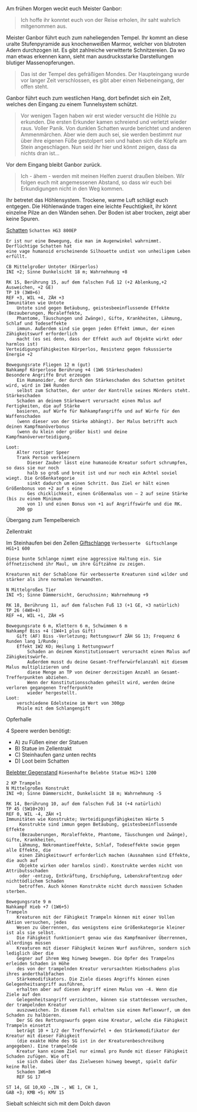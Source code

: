 Am frühen Morgen weckt euch Meister Ganbor:
> Ich hoffe ihr konntet euch von der Reise erholen, ihr saht wahrlich mitgenommen aus. 

Meister Ganbor führt euch zum naheliegenden Tempel. Ihr kommt an diese uralte 
Stufenpyramide aus knochenweißen Marmor, welcher von blutroten Adern durchzogen ist. 
Es gibt zahlreiche verwitterte Schnitzereien. Da wo man etwas erkennen kann, sieht
man ausdrucksstarke Darstellungen blutiger Massenopferungen.

> Das ist der Tempel des gefräßigen Mondes. Der Haupteingang wurde vor langer Zeit 
verschlossen, es gibt aber einen Nebeneingang, der offen steht.

Ganbor führt euch zum westlichen Hang, dort befindet sich ein Zelt, welches den
Eingang zu einem Tunnelsystem schützt. 

> Vor wenigen Tagen haben wir erst wieder versucht die Höhle zu erkunden. Die ersten 
Erkunder kamen schreiend und verletzt wieder raus. Voller Panik. Von dunklen Schatten 
wurde berichtet und anderen Ammenmärchen. Aber wie dem auch sei, sie werden bestimmt 
nur über ihre eigenen Füße gestolpert sein und haben sich die Köpfe am Stein angeschlagen. 
Nun seid ihr hier und könnt zeigen, dass da nichts dran ist...

Vor dem Eingang bleibt Ganbor zurück.

>Ich - ähem - werden mit meinen Helfen zuerst draußen bleiben. Wir folgen euch mit 
angemessenen Abstand, so dass wir euch bei Erkundigungen nicht in den Weg kommen.

Ihr betretet das Höhlensystem. Trockene, warme Luft schlägt euch entgegen. Die Höhlenwände
tragen eine leichte Feuchtigkeit, ihr könnt einzelne Pilze an den Wänden sehen. Der
Boden ist aber trocken, zeigt aber keine Spuren.


[Schatten](http://prd.5footstep.de/Monsterhandbuch/Schatten) `Schatten HG3 800EP`

    Er ist nur eine Bewegung, die man im Augenwinkel wahrnimmt. Derflüchtige Schatten hat 
    eine vage humanoid erscheinende Silhouette undist von unheiligem Leben erfüllt.

    CB Mittelgroßer Untoter (Körperlos)
    INI +2; Sinne Dunkelsicht 18 m; Wahrnehmung +8
    
    RK 15, Berührung 15, auf dem falschen Fuß 12 (+2 Ablenkung,+2 Ausweichen, +2 GE)
    TP 19 (3W8+6)
    REF +3, WIL +4, ZÄH +3
    Immunitäten wie Untote
        Untote sind gegen Betäubung, geistesbeeinflussende Effekte (Bezauberungen, Moraleffekte, 
        Phantome, Täuschungen und Zwänge), Gifte, Krankheiten, Lähmung, Schlaf und Todeseffekte 
        immun. Außerdem sind sie gegen jeden Effekt immun, der einen Zähigkeitswurf erforderlich 
        macht (es sei denn, dass der Effekt auch auf Objekte wirkt oder harmlos ist)
    Verteidigungsfähigkeiten Körperlos, Resistenz gegen fokussierte Energie +2
    
    Bewegungsrate Fliegen 12 m (gut)
    Nahkampf Körperlose Berührung +4 (1W6 Stärkeschaden)
    Besondere Angriffe Brut erzeugen 
        Ein Humanoider, der durch den Stärkeschaden des Schatten getötet wird, wird in 1W4 Runden 
        selbst zum Schatten, der unter der Kontrolle seines Mörders steht.       
    Stärkeschaden
        Schaden an deinem Stärkewert verursacht einen Malus auf Fertigkeiten, die auf Stärke 
        basieren, auf Würfe für Nahkampfangriffe und auf Würfe für den Waffenschaden 
        (wenn dieser von der Stärke abhängt). Der Malus betrifft auch deinen Kampfmanöverbonus 
        (wenn du klein oder größer bist) und deine Kampfmanöververteidigung.

    Loot:
        Alter rostiger Speer
        Trank Person verkleinern
            Dieser Zauber lässt eine humanoide Kreatur sofort schrumpfen, so dass sie nur noch 
            halb so groß und breit ist und nur noch ein Achtel soviel wiegt. Die Größenkategorie 
            sinkt dadurch um einen Schritt. Das Ziel er hält einen Größenbonus von +2 auf s eine 
            Ges chicklichkeit, einen Größenmalus von – 2 auf seine Stärke (bis zu einem Minimum 
            von 1) und einen Bonus von +1 auf Angriffswürfe und die RK.
        200 gp

Übergang zum Tempelbereich

Zellentrakt

Im Steinhaufen bei den Zellen
[Giftschlange](http://prd.5footstep.de/Monsterhandbuch/Giftschlange) `Verbesserte  Giftschlange HG1+1 600`

    Diese bunte Schlange nimmt eine aggressive Haltung ein. Sie öffnetzischend ihr Maul, um ihre Giftzähne zu zeigen.
    
    Kreaturen mit der Schablone für verbesserte Kreaturen sind wilder und stärker als ihre normalen Verwandten.
    
    N Mittelgroßes Tier
    INI +5; Sinne Dämmersicht, Geruchssinn; Wahrnehmung +9
    
    RK 18, Berührung 11, auf dem falschen Fuß 13 (+1 GE, +3 natürlich)
    TP 26 (4W8+4)
    REF +4, WIL +1, ZÄH +5
    
    Bewegungsrate 6 m, Klettern 6 m, Schwimmen 6 m
    Nahkampf Biss +4 (1W4+1 plus Gift)
        Gift (AF) Biss -Verletzung; Rettungswurf ZÄH SG 13; Frequenz 6 Runden lang 1/Runde; 
        Effekt 1W2 KO; Heilung 1 Rettungswurf
            Schaden an deinem Konstitutionswert verursacht einen Malus auf Zähigkeitswürfe. 
            Außerdem musst du deine Gesamt-Trefferwürfelanzahl mit diesem Malus multiplizieren und 
            diese Menge an TP von deiner derzeitigen Anzahl an Gesamt-Trefferpunkten abziehen. 
            Wenn der Konstitutionsschaden geheilt wird, werden deine verloren gegangenen Trefferpunkte 
            wieder hergestellt.
    Loot:
        verschiedene Edelsteine im Wert von 300gp
        Phiole mit dem Schlangengift

Opferhalle

4 Speere werden benötigt:
* A) zu Füßen einer der Statuen
* B) Statue im Zellentrakt
* C) Steinhaufen ganz unten rechts
* D) Loot beim Schatten

[Belebter Gegenstand](http://prd.5footstep.de/Monsterhandbuch/BelebterGegenstand) `Riesenhafte Belebte Statue HG3+1 1200`

    2 KP Trampeln
    N Mittelgroßes Konstrukt
    INI +0; Sinne Dämmersicht, Dunkelsicht 18 m; Wahrnehmung -5
    
    RK 14, Berührung 10, auf dem falschen Fuß 14 (+4 natürlich)
    TP 45 (5W10+20) 
    REF 0, WIL -4, ZÄH +1
    Immunitäten wie Konstrukte; Verteidigungsfähigkeiten Härte 5
         Konstrukte sind immun gegen Betäubung, geistesbeeinflussende Effekte 
         (Bezauberungen, Moraleffekte, Phantome, Täuschungen und Zwänge), Gifte, Krankheiten, 
         Lähmung, Nekromantieeffekte, Schlaf, Todeseffekte sowie gegen alle Effekte, die 
         einen Zähigkeitswurf erforderlich machen (Ausnahmen sind Effekte, die auch auf 
         Objekte wirken oder harmlos sind). Konstrukte werden nicht von Attributsschaden 
         oder -entzug, Entkräftung, Erschöpfung, Lebenskraftentzug oder nichttödlichem Schaden 
         betroffen. Auch können Konstrukte nicht durch massiven Schaden sterben.
    
    Bewegungsrate 9 m
    Nahkampf Hieb +7 (1W6+5)
    Trampeln
        Kreaturen mit der Fähigkeit Trampeln können mit einer Vollen Aktion versuchen, jedes 
        Wesen zu überrennen, das wenigstens eine Größenkategorie kleiner ist als sie selbst. 
        Die Fähigkeit funktioniert genau wie das Kampfmanöver Überrennen, allerdings müssen 
        Kreaturen mit dieser Fähigkeit keinen Wurf ausführen, sondern sich lediglich über die 
        Gegner auf ihrem Weg hinweg bewegen. Die Opfer des Trampelns erleiden Schaden in Höhe 
        des von der trampelnden Kreatur verursachten Hiebschadens plus ihres anderthalbfachen 
        Stärkemodifikators. Die Ziele dieses Angriffs können einen Gelegenheitsangriff ausführen, 
        erhalten aber auf diesen Angriff einen Malus von -4. Wenn die Ziele auf den 
        Gelegenheitsangriff verzichten, können sie stattdessen versuchen, der trampelnden Kreatur 
        auszuweichen. In diesem Fall erhalten sie einen Reflexwurf, um den Schaden zu halbieren. 
        Der SG des Rettungswurfs gegen eine Kreatur, welche die Fähigkeit Trampeln einsetzt 
        beträgt 10 + 1/2 der Trefferwürfel + den Stärkemodifikator der Kreatur mit dieser Fähigkeit 
        (die exakte Höhe des SG ist in der Kreaturenbeschreibung angegeben). Eine trampelnde 
        Kreatur kann einem Ziel nur einmal pro Runde mit dieser Fähigkeit Schaden zufügen. Wie oft 
        sie sich dabei über das Zielwesen hinweg bewegt, spielt dafür keine Rolle.
        Schaden 1W6+8
        REF SG 17

    ST 14, GE 10,KO -,IN -, WE 1, CH 1, 
    GAB +3; KMB +5; KMV 15

Siebalt schleicht sich mit dem Dolch davon 